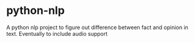 # python-nlp
A python nlp project to figure out difference between fact and opinion in text. Eventually to include audio support
